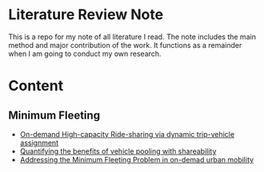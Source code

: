 Literature Review Note
======
This is a repo for my note of all literature I read. The note includes the main method and major contribution of the work. It functions as a remainder when I am going to conduct my own research.

# Content
## Minimum Fleeting
- [On-demand High-capacity Ride-sharing via dynamic trip-vehicle assignment](Minimum-Fleeting/On-demand.md)
- [Quantifying the benefits of vehicle pooling with shareability](Minimum-Fleeting/Quantifying-shareability.md)
- [Addressing the Minimum Fleeting Problem in on-demad urban mobility](Minimum-Fleeting/Addressing-Minimum-Fleeting.md)
